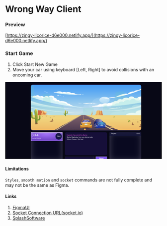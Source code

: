 # Wrong Way Client

### Preview

[https://zingy-licorice-d6e000.netlify.app/](https://zingy-licorice-d6e000.netlify.app/)

### Start Game

1. Click Start New Game
2. Move your car using keyboard [Left, Right] to avoid collisions with an oncoming car.

![screen](./wrong_way.png)

#### Limitations

`Styles`, `smooth motion` and `socket` commands are not fully complete and may not be the same as Figma.

#### Links

1. [FigmaUI](https://www.figma.com/file/4Nab0Vn7YR3znsx7Oulfv8/Assessment?node-id=3604%3A424142)
2. [Socket Connection URL(socket.io)](wss://wrongway-racer-api.spls.ae/)
3. [SplashSoftware](https://spls.ae/assessment/wrongwayracer)